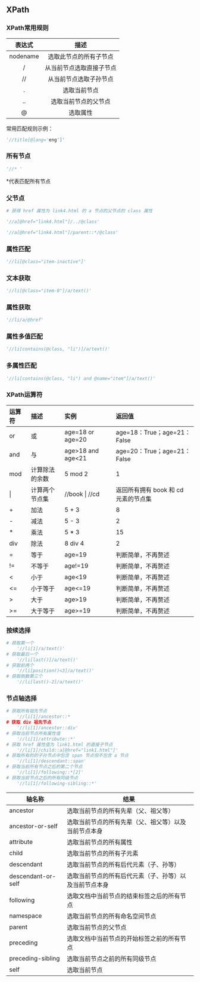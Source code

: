 ## XPath

### XPath常用规则

|  表达式  |           描述           |
| :------: | :----------------------: |
| nodename |  选取此节点的所有子节点  |
|    /     | 从当前节点选取直接子节点 |
|    //    |  从当前节点选取子孙节点  |
|    .     |       选取当前节点       |
|    ..    |   选取当前节点的父节点   |
|    @     |         选取属性         |

常用匹配规则示例：

```python
'//title[@lang='eng']'
```

### 所有节点

```python
'//* '
```

*代表匹配所有节点

### 父节点

```python
# 获得 href 属性为 link4.html 的 a 节点的父节点的 class 属性

'//a[@href="link4.html"]/../@class'  

'//a[@href="link4.html"]/parent::*/@class'
```

### 属性匹配

```python
'//li[@class="item-inactive"]'
```

### 文本获取

```python
'//li[@class="item-0"]/a/text()'
```

### 属性获取

```python
'//li/a/@href'
```

### 属性多值匹配

```python
'//li[contains(@class, "li")]/a/text()'
```

### 多属性匹配

```python
'//li[contains(@class, "li") and @name="item"]/a/text()'
```

### XPath运算符

| 运算符 | 描述           | 实例              | 返回值                               |
| :----- | :------------- | :---------------- | :----------------------------------- |
| or     | 或             | age=18 or age=20  | age=18：True；age=21：False          |
| and    | 与             | age>18 and age<21 | age=20：True；age=21：False          |
| mod    | 计算除法的余数 | 5 mod 2           | 1                                    |
| \|     | 计算两个节点集 | //book \| //cd    | 返回所有拥有 book 和 cd 元素的节点集 |
| +      | 加法           | 5 + 3             | 8                                    |
| -      | 减法           | 5 - 3             | 2                                    |
| *      | 乘法           | 5 * 3             | 15                                   |
| div    | 除法           | 8 div 4           | 2                                    |
| =      | 等于           | age=19            | 判断简单，不再赘述                   |
| !=     | 不等于         | age!=19           | 判断简单，不再赘述                   |
| <      | 小于           | age<19            | 判断简单，不再赘述                   |
| <=     | 小于等于       | age<=19           | 判断简单，不再赘述                   |
| >      | 大于           | age>19            | 判断简单，不再赘述                   |
| >=     | 大于等于       | age>=19           | 判断简单，不再赘述                   |

### 按续选择

```python
# 获取第一个
	'//li[1]/a/text()'
# 获取最后一个
	'//li[last()]/a/text()'
# 获取前两个
	'//li[position()<3]/a/text()'      
# 获取倒数第三个
	'//li[last()-2]/a/text()'
```

### 节点轴选择

```python
# 获取所有祖先节点
	'//li[1]/ancestor::*
# 获取 div 祖先节点
	'//li[1]/ancestor::div'
# 获取当前节点所有属性值
	'//li[1]/attribute::*'
# 获取 href 属性值为 link1.html 的直接子节点
	'//li[1]/child::a[@href="link1.html"]'
# 获取所有的的子孙节点中包含 span 节点但不包含 a 节点
	'//li[1]/descendant::span'
# 获取当前所有节点之后的第二个节点
	'//li[1]/following::*[2]'
# 获取当前节点之后的所有同级节点
	'//li[1]/following-sibling::*'
```

| 轴名称             | 结果                                                   |
| ------------------ | ------------------------------------------------------ |
| ancestor           | 选取当前节点的所有先辈（父、祖父等）                   |
| ancestor-or-self   | 选取当前节点的所有先辈（父、祖父等）以及当前节点本身   |
| attribute          | 选取当前节点的所有属性                                 |
| child              | 选取当前节点的所有子元素                               |
| descendant         | 选取当前节点的所有后代元素（子、孙等）                 |
| descendant-or-self | 选取当前节点的所有后代元素（子、孙等）以及当前节点本身 |
| following          | 选取文档中当前节点的结束标签之后的所有节点             |
| namespace          | 选取当前节点的所有命名空间节点                         |
| parent             | 选取当前节点的父节点                                   |
| preceding          | 选取文档中当前节点的开始标签之前的所有节点             |
| preceding-sibling  | 选取当前节点之前的所有同级节点                         |
| self               | 选取当前节点                                           |